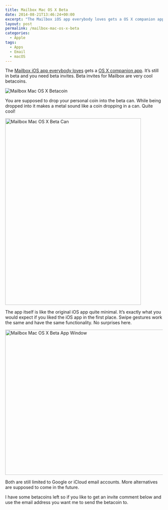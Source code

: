 ```yaml
---
title: Mailbox Mac OS X Beta
date: 2014-08-21T13:46:24+00:00
excerpt: "The Mailbox iOS app everybody loves gets a OS X companion app. It's still in beta and you need beta invites. Beta invites for Mailbox are very cool betacoins."
layout: post
permalink: /mailbox-mac-os-x-beta
categories:
  - Apple
tags:
  - Apps
  - Email
  - macOS
---
```

The [Mailbox iOS app everybody loves](https://itunes.apple.com/us/app/mailbox/id576502633?mt=8 "Mailbox iOS app everybody loves") gets a [OS X companion app](https://www.mailboxapp.com/ "OS X companion app"). It’s still in beta and you need beta invites. Beta invites for Mailbox are very cool betacoins.

![Mailbox Mac OS X Betacoin](https://michaelnordmeyer.com/images/2014/08/mailbox-mac-os-x-betacoin.png)

You are supposed to drop your personal coin into the beta can. While being dropped into it makes a metal sound like a coin dropping in a can. Quite cool!

<img src="https://michaelnordmeyer.com/images/2014/08/mailbox-mac-os-x-beta-can.png" alt="Mailbox Mac OS X Beta Can" width="434" height="596" srcset="https://michaelnordmeyer.com/images/2014/08/mailbox-mac-os-x-beta-can.png 434w, https://michaelnordmeyer.com/images/2014/08/mailbox-mac-os-x-beta-can-218x300.png 218w" sizes="(max-width: 434px) 85vw, 434px">

The app itself is like the original iOS app quite minimal. It’s exactly what you would expect if you liked the iOS app in the first place. Swipe gestures work the same and have the same functionality. No surprises here.

<img src="https://michaelnordmeyer.com/images/2014/08/mailbox-mac-os-x-beta-app-window-660x414.png" alt="Mailbox Mac OS X Beta App Window" width="740" height="464" srcset="https://michaelnordmeyer.com/images/2014/08/mailbox-mac-os-x-beta-app-window-660x414.png 660w, https://michaelnordmeyer.com/images/2014/08/mailbox-mac-os-x-beta-app-window-300x188.png 300w, https://michaelnordmeyer.com/images/2014/08/mailbox-mac-os-x-beta-app-window-768x482.png 768w, https://michaelnordmeyer.com/images/2014/08/mailbox-mac-os-x-beta-app-window.png 1239w" sizes="(max-width: 709px) 85vw, (max-width: 909px) 67vw, (max-width: 984px) 61vw, (max-width: 1362px) 45vw, 600px">

Both are still limited to Google or iCloud email accounts. More alternatives are supposed to come in the future.

I have some betacoins left so if you like to get an invite comment below and use the email address you want me to send the betacoin to.